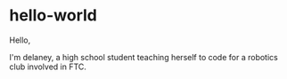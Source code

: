 # hello-world
Hello, 

I'm delaney, a high school student teaching herself to code for a robotics club involved in FTC.
